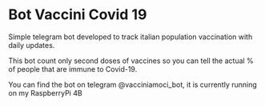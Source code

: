# Bot Vaccini Covid 19
Simple  telegram bot developed to track italian population vaccination with daily updates.

This bot count only second doses of vaccines so you can tell the actual % of people that are immune to Covid-19.

You can find the bot on telegram @vacciniamoci_bot, it is currently running on my RaspberryPi 4B